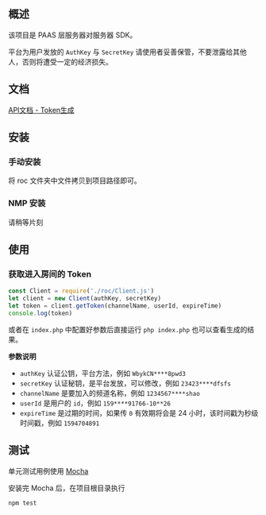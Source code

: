 ## 概述

该项目是 PAAS 层服务器对服务器 SDK。

平台为用户发放的 `AuthKey` 与 `SecretKey` 请使用者妥善保管，不要泄露给其他人，否则将遭受一定的经济损失。

## 文档 

[API文档 - Token生成](http://apidoc.vclass.wangsu.com/#/token)

## 安装

### 手动安装

将 roc 文件夹中文件拷贝到项目路径即可。

### NMP 安装

请稍等片刻

## 使用

### 获取进入房间的 Token

```javascript
const Client = require('./roc/Client.js')
let client = new Client(authKey, secretKey)
let token = client.getToken(channelName, userId, expireTime)
console.log(token)
```
或者在 `index.php` 中配置好参数后直接运行 `php index.php` 也可以查看生成的结果。

**参数说明**

* `authKey`  认证公钥，平台方法，例如 `WbykCN****8pwd3`
*  `secretKey` 认证秘钥，是平台发放，可以修改，例如 `23423****dfsfs`
* `channelName` 是要加入的频道名称，例如 `1234567****shao`
* `userId` 是用户的 `id`，例如 `159****91766-10**26`
* `expireTime` 是过期的时间，如果传 `0` 有效期将会是 24 小时，该时间戳为秒级时间戳，例如 `1594704891`

## 测试

单元测试用例使用 [Mocha](https://mochajs.org/)

安装完 Mocha 后，在项目根目录执行

```shell script
npm test
```

